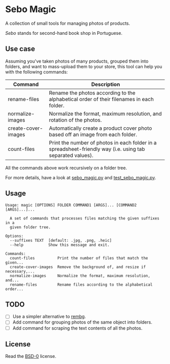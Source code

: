 # Sebo Magic

A collection of small tools for managing photos of products.

_Sebo_ stands for second-hand book shop in Portuguese.

## Use case

Assuming you've taken photos of many products, grouped them into folders, and want to mass-upload them to your store, this tool can help you with the following commands:

| Command | Description |
| --- | --- |
| rename-files | Rename the photos according to the alphabetical order of their filenames in each folder. |
| normalize-images | Normalize the format, maximum resolution, and rotation of the photos. |
| create-cover-images | Automatically create a product cover photo based off an image from each folder. |
| count-files | Print the number of photos in each folder in a spreadsheet-friendly way (i.e. using tab separated values). |

All the commands above work recursively on a folder tree.

For more details, have a look at [sebo_magic.py](sebo_magic.py) and [test_sebo_magic.py](tests/test_sebo_magic.py).

## Usage

```
Usage: magic [OPTIONS] FOLDER COMMAND1 [ARGS]... [COMMAND2 [ARGS]...]...

  A set of commands that processes files matching the given suffixes in a
  given folder tree.

Options:
  --suffixes TEXT  [default: .jpg, .png, .heic]
  --help           Show this message and exit.

Commands:
  count-files          Print the number of files that match the given...
  create-cover-images  Remove the background of, and resize if necessary,...
  normalize-images     Normalize the format, maximum resolution, and...
  rename-files         Rename files according to the alphabetical order...
```

## TODO

* [ ] Use a simpler alternative to [rembg](https://github.com/danielgatis/rembg).
* [ ] Add command for grouping photos of the same object into folders.
* [ ] Add command for scraping the text contents of all the photos.

## License

Read the [BSD-0](LICENSE.txt) license.
